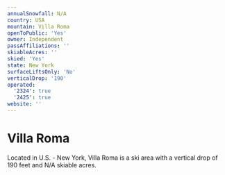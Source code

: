 ```yaml
---
annualSnowfall: N/A
country: USA
mountain: Villa Roma
openToPublic: 'Yes'
owner: Independent
passAffiliations: ''
skiableAcres: ''
skied: 'Yes'
state: New York
surfaceLiftsOnly: 'No'
verticalDrop: '190'
operated:
  '2324': true
  '2425': true
website: ''
---
```



# Villa Roma

Located in U.S. - New York, Villa Roma is a ski area with a vertical drop of 190 feet and N/A skiable acres.
